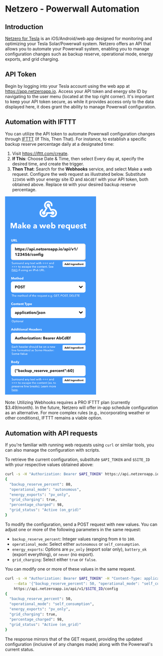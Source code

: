 # Netzero - Powerwall Automation


## Introduction
[Netzero for Tesla](https://www.netzeroapp.io) is an iOS/Android/web app designed for monitoring
and optimizing your Tesla Solar/Powerwall system. Netzero offers an API that allows you to
automate your Powerwall system, enabling you to manage configuration changes such as backup
reserve, operational mode, energy exports, and grid charging.


## API Token
Begin by logging into your Tesla account using the web app at https://app.netzeroapp.io. Access
your API token and energy site ID by navigating to the user menu (located at the top right corner).
It's important to keep your API token secure, as while it provides access only to the data
displayed here, it does grant the ability to manage Powerwall configuration.


## Automation with IFTTT

You can utilize the API token to automate Powerwall configuration changes through [IFTTT](https://ifttt.com/) (If This, Then That).
For instance, to establish a specific backup reserve percentage daily at a designated time:

1. Visit https://ifttt.com/create.
2. **If This**: Choose Date & Time, then select Every day at, specify the desired time, and create the trigger.
3. **Then That**: Search for the **Webhooks** service, and select Make a web request. Configure the web request as illustrated below.
Substitute `123456` with your energy site ID and `AbCdEf` with your API token, both obtained above.  Replace `60` with your desired
backup reserve percentage.

<img src="ifttt.png" width="300" alt="IFTTT" />

Note: Utilizing Webhooks requires a PRO IFTTT plan (currently $3.49/month). In the future, Netzero will offer in-app schedule configuration
as an alternative. For more complex rules (e.g., incorporating weather or other conditions), IFTTT remains a viable option.


## Automation with API requests
If you're familiar with running web requests using `curl` or similar tools, you can also manage the
configuration with scripts.

To retrieve the current configuration, substitute `$API_TOKEN` and `$SITE_ID` with your respective values obtained above:

```bash
curl -s -H "Authorization: Bearer $API_TOKEN" https://api.netzeroapp.io/api/v1/$SITE_ID/config
{
  "backup_reserve_percent": 80,
  "operational_mode": "autonomous",
  "energy_exports": "pv_only",
  "grid_charging": true,
  "percentage_charged": 98,
  "grid_status": "Active (on_grid)"
}
```

To modify the configuration, send a POST request with new values. You can adjust one or more of the following parameters in the same request:

- `backup_reserve_percent`: Integer values ranging from `0` to `100`.
- `operational_mode`: Select either `autonomous` or `self_consumption`.
- `energy_exports`: Options are `pv_only` (export solar only), `battery_ok` (export everything), or `never` (no export).
- `grid_charging`: Select either `true` or `false`.

You can modify one or more of these values in the same request.

```bash
curl -s -H "Authorization: Bearer $API_TOKEN" -H "Content-Type: application/json" \
    --data '{"backup_reserve_percent": 50, "operational_mode": "self_consumption"}' \
    https://api.netzeroapp.io/api/v1/$SITE_ID/config
{
  "backup_reserve_percent": 50,
  "operational_mode": "self_consumption",
  "energy_exports": "pv_only",
  "grid_charging": true,
  "percentage_charged": 98,
  "grid_status": "Active (on_grid)"
}
```

The response mirrors that of the GET request, providing the updated configuration (inclusive of any changes made) along with the Powerwall's current status.
